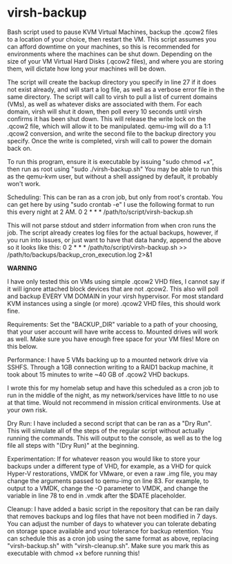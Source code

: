 # virsh-backup
Bash script used to pause KVM Virtual Machines, backup the .qcow2 files to a location of your choice, then restart the VM.
This script assumes you can afford downtime on your machines, so this is recommended for environments where the machines can be shut down.
Depending on the size of your VM Virtual Hard Disks (.qcow2 files), and where you are storing them, will dictate how long your machines will be down.

The script will create the backup directory you specify in line 27 if it does not exist already, and will start a log file, as well as a verbose error file in the same directory. The script will call to virsh to pull a list of current domains (VMs), as well as whatever disks are associated with them. For each domain, virsh will shut it down, then poll every 10 seconds until virsh confirms it has been shut down. This will release the write lock on the .qcow2 file, which will allow it to be manipulated. qemu-img will do a 1:1 .qcow2 conversion, and write the second file to the backup directory you specify. Once the write is completed, virsh will call to power the domain back on.

To run this program, ensure it is executable by issuing "sudo chmod +x", then run as root using "sudo ./virsh-backup.sh"
You may be able to run this as the qemu-kvm user, but without a shell assigned by default, it probably won't work.

Scheduling:
This can be ran as a cron job, but only from root's crontab. You can get here by using "sudo crontab -e"
I use the following format to run this every night at 2 AM.
0 2 * * * /path/to/script/virsh-backup.sh

This will not parse stdout and stderr information from when cron runs the job. The script already creates log files for the actual backups, however, if you run into issues, or just want to have that data handy, append the above so it looks like this:
0 2 * * * /path/to/script/virsh-backup.sh >> /path/to/backups/backup_cron_execution.log 2>&1



**WARNING**

I have only tested this on VMs using simple .qcow2 VHD files, I cannot say if it will ignore attached block devices that are not .qcow2. This also will poll and backup EVERY VM DOMAIN in your virsh hypervisor. For most standard KVM instances using a single (or more) .qcow2 VHD files, this should work fine.

Requirements:
Set the "BACKUP_DIR" variable to a path of your choosing, that your user account will have write access to. Mounted drives will work as well. Make sure you have enough free space for your VM files! More on this below.

Performance:
I have 5 VMs backing up to a mounted network drive via SSHFS. Through a 1GB connection writing to a RAID1 backup machine, it took about 15 minutes to write ~40 GB of .qcow2 VHD backups. 

I wrote this for my homelab setup and have this scheduled as a cron job to run in the middle of the night, as my network/services have little to no use at that time. Would not recommend in mission critical environments. Use at your own risk. 

Dry Run:
I have included a second script that can be ran as a "Dry Run". This will simulate all of the steps of the regular script without actually running the commands. This will output to the console, as well as to the log file all steps with "(Dry Run)" at the beginning.

Experimentation:
If for whatever reason you would like to store your backups under a different type of VHD, for example, as a VHD for quick Hyper-V restorations, VMDK for VMware, or even a raw .img file, you may change the arguments passed to qemu-img on line 83. For example, to output to a VMDK, change the -O parameter to VMDK, and change the variable in line 78 to end in .vmdk after the $DATE placeholder.

Cleanup:
I have added a basic script in the repository that can be ran daily that removes backups and log files that have not been modified in 7 days. You can adjust the number of days to whatever you can tolerate debating on storage space available and your tolerance for backup retention. You can schedule this as a cron job using the same format as above, replacing "virsh-backup.sh" with "virsh-cleanup.sh". Make sure you mark this as executable with chmod +x before running this!

